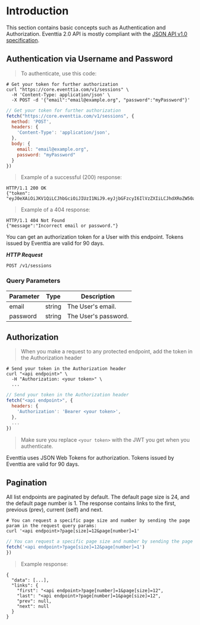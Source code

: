 # Introduction

This section contains basic concepts such as Authentication and Authorization.
Eventtia 2.0 API is mostly compliant with the [JSON API v1.0 specification](http://jsonapi.org/).


## Authentication via Username and Password

> To authenticate, use this code:

```shell
# Get your token for further authorization
curl "https://core.eventtia.com/v1/sessions" \
  -H 'Content-Type: application/json' \
  -X POST -d '{"email":"email@example.org", "password":"myPassword"}'
```

```javascript
// Get your token for further authorization
fetch("https://core.eventtia.com/v1/sessions", {
  method: 'POST',
  headers: {
    'Content-Type': 'application/json',
  },
  body: {
    email: "email@example.org",
    password: "myPassword"
  }
})
```

> Example of a successful (200) response:

```http
HTTP/1.1 200 OK
{"token": "eyJ0eXAiOiJKV1QiLCJhbGciOiJIUzI1NiJ9.eyJjbGFzcyI6IlVzZXIiLCJhdXRoZW50aWNhdGlvbl9rZXkiOiJ0ZXN0QGV2ZW50dGlhLmNvbSVyaSI6InRlc3QtZXZlbnQiLCJleHAiOjE1MjAzNTY1MDB9.s0m351gn4tuRe4sdF_qw3rTleleWh4TTTt35f1n4lLy"}
```

> Example of a 404 response:

```http
HTTP/1.1 404 Not Found
{"message":"Incorrect email or password."}
```

You can get an authorization token for a User with this endpoint. Tokens issued by Eventtia are valid for 90 days.

***HTTP Request***

`POST /v1/sessions`

### Query Parameters

Parameter | Type | Description
--------- | ---- | -----------
email | string | The User's email.
password | string | The User's password.


## Authorization

> When you make a request to any protected endpoint, add the token in the Authorization header

```shell
# Send your token in the Authorization header
curl "<api endpoint>" \
  -H "Authorization: <your token>" \
  ...
```

```javascript
// Send your token in the Authorization header
fetch("<api endpoint>", {
  headers: {
    'Authorization': 'Bearer <your token>',
  },
  ...
})
```

> Make sure you replace `<your token>` with the JWT you get when you authenticate.

Eventtia uses JSON Web Tokens for authorization. Tokens issued by Eventtia are valid for 90 days.


## Pagination

All list endpoints are paginated by default. The default page size is 24, and the default page number is 1. The response contains links to the first, previous (prev), current (self) and next.

```shell
# You can request a specific page size and number by sending the page param in the request query params:
curl '<api endpoint>?page[size]=12&page[number]=1'
```

```javascript
// You can request a specific page size and number by sending the page param in the request query params:
fetch('<api endpoint>?page[size]=12&page[number]=1')
})
```

> Example response:

```
{
  "data": [...],
  "links": {
    "first": "<api endpoint>?page[number]=1&page[size]=12",
    "last": "<api endpoint>?page[number]=1&page[size]=12",
    "prev": null,
    "next": null
  }
}
```